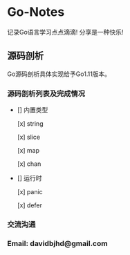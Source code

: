 # Go-Notes
记录Go语言学习点点滴滴! 分享是一种快乐! 


## 源码剖析
Go源码剖析具体实现给予Go1.11版本。

### 源码剖析列表及完成情况

- [] 内置类型
	
	[x] string
	
	[x] slice 
	
	[x] map
	
	[x] chan
	
- [] 运行时
	
	[x] panic
	
	[x] defer
	
	
### 交流沟通


<H3>Email: davidbjhd@gmail.com</H3>

